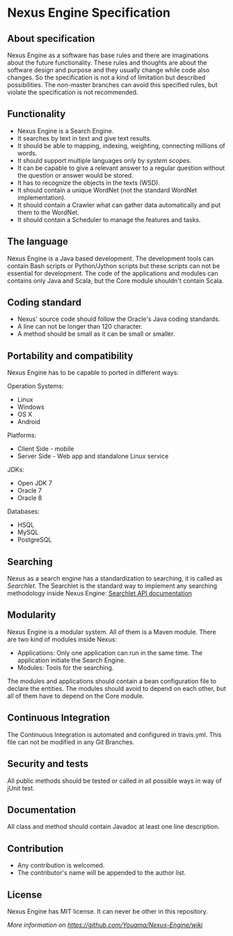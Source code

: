 # Nexus Engine Specification

## About specification
Nexus Engine as a software has base rules and there are imaginations about the future functionality. These rules and thoughts are about the software design and purpose and they usually change while code also changes. So the specification is not a kind of limitation but described possibilities. The non-master branches can avoid this specified rules, but violate the specification is not recommended.

## Functionality
* Nexus Engine is a Search Engine.
* It searches by text in text and give text results. 
* It should be able to mapping, indexing, weighting, connecting millions of words.
* It should support multiple languages only by *system scopes*.
* It can be capable to give a relevant answer to a regular question without the question or answer would be stored.
* It has to recognize the objects in the texts (WSD).
* It should contain a unique WordNet (not the standard WordNet implementation).
* It should contain a Crawler what can gather data automatically and put them to the WordNet.
* It should contain a Scheduler to manage the features and tasks.

## The language
Nexus Engine is a Java based development. The development tools can contain Bash scripts or Python/Jython scripts but these scripts can not be essential for development. The code of the applications and modules can contains only Java and Scala, but the Core module shouldn't contain Scala.

## Coding standard
* Nexus' source code should follow the Oracle's Java coding standards.
* A line can not be longer than 120 character.
* A method should be small as it can be small or smaller.

## Portability and compatibility
Nexus Engine has to be capable to ported in different ways:

Operation Systems:
* Linux
* Windows
* OS X
* Android

Platforms:
* Client Side - mobile
* Server Side - Web app and standalone Linux service

JDKs:
* Open JDK 7
* Oracle 7
* Oracle 8

Databases:
* HSQL
* MySQL
* PostgreSQL

## Searching
Nexus as a search engine has a standardization to searching, it is called as *Searchlet*. The Searchlet is the standard way to implement any searching methodology inside Nexus Engine: [Searchlet API documentation](http://youama.github.io/nexus-engine-javadoc/com/youama/nexus/core/search/package-summary.html)

## Modularity
Nexus Engine is a modular system. All of them is a Maven module. There are two kind of modules inside Nexus:
* Applications: Only one application can run in the same time. The application initiate the Search Engine.
* Modules: Tools for the searching.

The modules and applications should contain a bean configuration file to declare the entities. The modules should avoid to depend on each other, but all of them have to depend on the Core module.

## Continuous Integration
The Continuous Integration is automated and configured in travis.yml. This file can not be modified in any Git Branches.

## Security and tests
All public methods should be tested or called in all possible ways in way of jUnit test.

## Documentation
All class and method should contain Javadoc at least one line description.

## Contribution
* Any contribution is welcomed.
* The contributor's name will be appended to the author list.

## License
Nexus Engine has MIT license. It can never be other in this repository.

*More information on https://github.com/Youama/Nexus-Engine/wiki*

